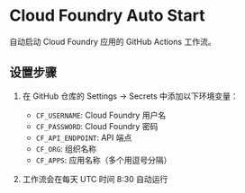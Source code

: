 # Cloud Foundry Auto Start

自动启动 Cloud Foundry 应用的 GitHub Actions 工作流。

## 设置步骤

1. 在 GitHub 仓库的 Settings → Secrets 中添加以下环境变量：
   - `CF_USERNAME`: Cloud Foundry 用户名
   - `CF_PASSWORD`: Cloud Foundry 密码
   - `CF_API_ENDPOINT`: API 端点
   - `CF_ORG`: 组织名称
   - `CF_APPS`: 应用名称（多个用逗号分隔）

2. 工作流会在每天 UTC 时间 8:30 自动运行

